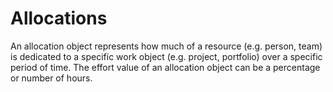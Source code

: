 # Allocations

An allocation object represents how much of a resource (e.g. person, team) is dedicated to a specific work object (e.g. project, portfolio) over a specific period of time. The effort value of an allocation object can be a percentage or number of hours.

